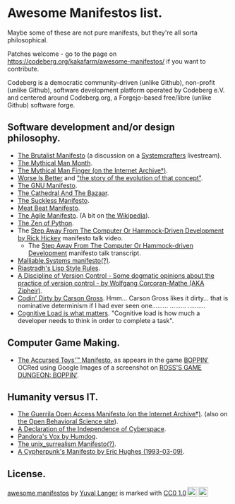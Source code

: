 # Awesome Manifestos list.

Maybe some of these are not pure manifests, but they're all sorta philosophical.

Patches welcome - go to the page on <https://codeberg.org/kakafarm/awesome-manifestos/> if you want to contribute.

Codeberg is a democratic community-driven (unlike Github), non-profit (unlike Github), software development platform operated by Codeberg e.V. and centered around Codeberg.org, a Forgejo-based free/libre (unlike Github) software forge.

## Software development and/or design philosophy.

- [The Brutalist Manifesto](http://www.call-with-current-continuation.org/articles/brutalist-manifesto.txt) (a discussion on a [Systemcrafters](https://systemcrafters.net/live-streams/october-11-2024/) livestream).
- [The Mythical Man Month](https://en.wikipedia.org/wiki/The_Mythical_Man-Month).
- [The Mythical Man Finger (on the Internet Archive†)](https://web.archive.org/web/20121015012156/http://stephenramsay.us/2011/07/25/the-mythical-man-finger.html).
- [Worse Is Better](https://www.dreamsongs.com/WIB.html) and ["the story of the evolution of that concept"](https://dreamsongs.com/WorseIsBetter.html).
- [The GNU Manifesto](https://www.gnu.org/gnu/manifesto.html).
- [The Cathedral And The Bazaar](https://en.wikipedia.org/wiki/The_Cathedral_and_the_Bazaar).
- [The Suckless Manifesto](https://suckless.org/philosophy/).
- [Meat Beat Manifesto](https://www.youtube.com/watch?v=ShFVqOaQS-c).
- [The Agile Manifesto](https://agilemanifesto.org/).
  (A bit on [the Wikipedia](https://en.wikipedia.org/wiki/Agile_software_development#The_Agile_Manifesto)).
- [The Zen of Python](https://peps.python.org/pep-0020/).
- The [Step Away From The Computer Or Hammock-Driven Development by Rick Hickey](https://www.youtube.com/watch?v=f84n5oFoZBc) manifesto talk video.
  - The [Step Away From The Computer Or Hammock-driven Development](https://github.com/matthiasn/talk-transcripts/blob/master/Hickey_Rich/HammockDrivenDev.md) manifesto talk transcript.
- [Malliable.Systems manifesto(?)](https://malleable.systems/mission/).
- [Riastradh's Lisp Style Rules](https://mumble.net/~campbell/scheme/style.txt).
- [A Discipline of Version Control - Some dogmatic opinions about the practice of version control - by Wolfgang Corcoran-Mathe (AKA Zipheir)](https://www.sigwinch.xyz/misc/version-control.html).
- [Codin' Dirty by Carson Gross](https://htmx.org/essays/codin-dirty/). Hmm... Carson Gross likes it dirty… that is nominative determinism if I had ever seen one……… ……… ……….
- [Cognitive Load is what matters](https://github.com/zakirullin/cognitive-load).  "Cognitive load is how much a developer needs to think in order to complete a task".

## Computer Game Making.

- [The Accursed Toys'™ Manifesto](/manifestos/the-accursed-toys-manifesto), as appears in the game [BOPPIN'](https://jenniverse.com/boppin%20main.html) OCRed using Google Images of a screenshot on [ROSS'S GAME DUNGEON: BOPPIN'](https://www.accursedfarms.com/posts/rosss-game-dungeon/boppin/).

## Humanity versus IT.

- [The Guerrila Open Access Manifesto (on the Internet Archive†)](https://archive.org/details/GuerillaOpenAccessManifesto).
  (also on [the Open Behavioral Science site](https://openbehavioralscience.org/manifesto/)).
- [A Declaration of the Independence of Cyberspace](https://www.eff.org/cyberspace-independence).
- [Pandora's Vox by Humdog](https://codeberg.org/kakafarm/pandoras-vox-by-humdog).
- [The unix_surrealism Manifesto(?)](https://analognowhere.com/unix_surrealism/).
- [A Cypherpunk's Manifesto by Eric Hughes (1993-03-09)](https://www.activism.net/cypherpunk/manifesto.html).

## License.

<p xmlns:cc="http://creativecommons.org/ns#" xmlns:dct="http://purl.org/dc/terms/"><a property="dct:title" rel="cc:attributionURL" href="https://codeberg.org/kakafarm/awesome-manifestos/">awesome manifestos</a> by <a rel="cc:attributionURL dct:creator" property="cc:attributionName" href="https://codeberg.org/kakafarm/">Yuval Langer</a> is marked with <a href="https://creativecommons.org/publicdomain/zero/1.0/?ref=chooser-v1" target="_blank" rel="license noopener noreferrer" style="display:inline-block;">CC0 1.0<img style="height:22px!important;margin-left:3px;vertical-align:text-bottom;" src="https://mirrors.creativecommons.org/presskit/icons/cc.svg?ref=chooser-v1" alt=""><img style="height:22px!important;margin-left:3px;vertical-align:text-bottom;" src="https://mirrors.creativecommons.org/presskit/icons/zero.svg?ref=chooser-v1" alt=""></a></p>
